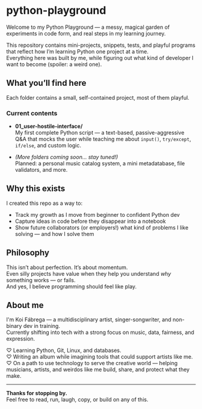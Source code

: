 # python-playground

Welcome to my Python Playground — a messy, magical garden of experiments in code form, and real steps in my learning journey.

This repository contains mini-projects, snippets, tests, and playful programs that reflect how I’m learning Python one project at a time.  
Everything here was built by me, while figuring out what kind of developer I want to become (spoiler: a weird one).

## What you’ll find here

Each folder contains a small, self-contained project, most of them playful.

### Current contents

- **01_user-hostile-interface/**  
  My first complete Python script — a text-based, passive-aggressive Q&A that mocks the user while teaching me about `input()`, `try/except`, `if/else`, and custom logic.
  
- *(More folders coming soon... stay tuned!)*  
  Planned: a personal music catalog system, a mini metadatabase, file validators, and more.

## Why this exists

I created this repo as a way to:

- Track my growth as I move from beginner to confident Python dev
- Capture ideas in code before they disappear into a notebook
- Show future collaborators (or employers!) what kind of problems I like solving — and how I solve them

## Philosophy

This isn’t about perfection. It’s about momentum.  
Even silly projects have value when they help you understand *why* something works — or fails.  
And yes, I believe programming should feel like play.

## About me

I'm Koi Fábrega — a multidisciplinary artist, singer-songwriter, and non-binary dev in training.  
Currently shifting into tech with a strong focus on music, data, fairness, and expression.

♡ Learning Python, Git, Linux, and databases.  
♡ Writing an album while imagining tools that could support artists like me.  
♡ On a path to use technology to serve the creative world — helping musicians, artists, and weirdos like me build, share, and protect what they make.

---

**Thanks for stopping by.**  
Feel free to read, run, laugh, copy, or build on any of this.

